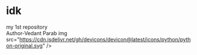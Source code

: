 # idk
my 1st repository
<br>
Author-Vedant Parab
img src="https://cdn.jsdelivr.net/gh/devicons/devicon@latest/icons/python/python-original.svg" />
